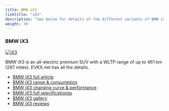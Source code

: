 ```yaml
---
title: BMW iX3
linktitle: "iX3"
description: "See below for details of the different variants of BMW iX3"
weight: 30
---
```

### BMW iX3

<a href="ix3/"><img src="https://media.evkx.net/multimedia/models/bmw/ix3/ix3/main_1_st.jpg" class="img-fluid" alt="iX3" ></a>

BMW iX3 is an all-electric premium SUV with a WLTP range of up to 461 km (287 miles). EVKX.net has all the details. 

- [BMW iX3 full article](ix3/)
- [BMW iX3 range & consumption](ix3/rangeandconsumption)
- [BMW iX3 charging curve & performance](ix3/chargingcurve)
- [BMW iX3 full specificationss](ix3/specifications)
- [BMW iX3 gallery](ix3/gallery)
- [BMW iX3 reviews](ix3/reviews)

